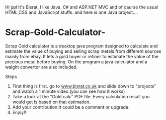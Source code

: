 Hi ppl 
 It's Bisrat, I like Java, C# and ASP.NET MVC and of caurse the usual HTML,CSS and JavaScript stuffs.
 and here is one Java project....

# Scrap-Gold-Calculator-
Scrap Gold calculator is a desktop java program designed to calculate and estimate the value of buying and selling scrap metals from different sources mainly from ebay. It lets a gold buyer or refiner to estimate the value of the precious metal before buying. On the program a java calculator and a weight convertor are also included.


Steps
1. First thing is first. go to www.bisrat.co.uk and slide down to "projects" and watch a 1 minute video.(you can see how it works)
2. Take a look at the "Gold calc" PDF file. Every calculation result you would get is based on that estimation.
3. Add your contribution.It could be a comment or upgrade.
4. Enjoy!!
